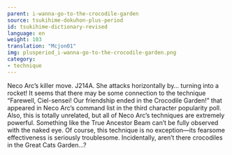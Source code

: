 ```yaml
---
parent: i-wanna-go-to-the-crocodile-garden
source: tsukihime-dokuhon-plus-period
id: tsukihime-dictionary-revised
language: en
weight: 103
translation: "Mcjon01"
img: plusperiod_i-wanna-go-to-the-crocodile-garden.png
category:
- technique
---
```


Neco Arc’s killer move. J214A. She attacks horizontally by… turning into a rocket!
It seems that there may be some connection to the technique “Farewell, Ciel-sensei! Our friendship ended in the Crocodile Garden!” that appeared in Neco Arc’s command list in the third character popularity poll.
Also, this is totally unrelated, but all of Neco Arc’s techniques are extremely powerful. Something like the True Ancestor Beam can’t be fully observed with the naked eye. Of course, this technique is no exception—its fearsome effectiveness is seriously troublesome.
Incidentally, aren’t there crocodiles in the Great Cats Garden…?
